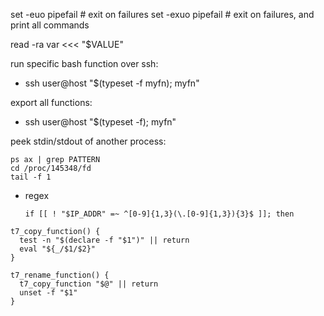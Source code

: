 
set -euo pipefail # exit on failures
set -exuo pipefail # exit on failures, and print all commands

read -ra var <<< "$VALUE"

run specific bash function over ssh:
   - ssh user@host "$(typeset -f myfn); myfn"

export all functions:
   - ssh user@host "$(typeset -f); myfn"

peek stdin/stdout of another process:

```
ps ax | grep PATTERN
cd /proc/145348/fd
tail -f 1
```

* regex
  ```
  if [[ ! "$IP_ADDR" =~ ^[0-9]{1,3}(\.[0-9]{1,3}){3}$ ]]; then
  ```

```
t7_copy_function() {
  test -n "$(declare -f "$1")" || return
  eval "${_/$1/$2}"
}

t7_rename_function() {
  t7_copy_function "$@" || return
  unset -f "$1"
}
```

